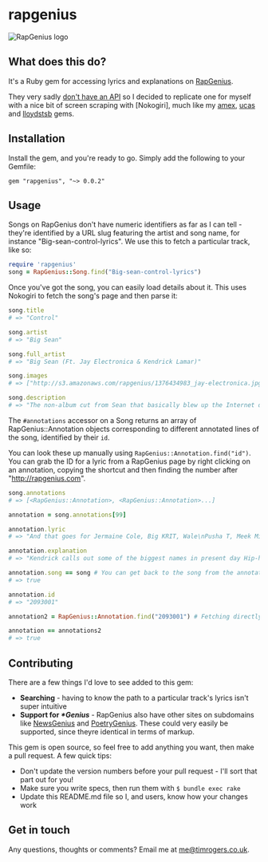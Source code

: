 # rapgenius

![RapGenius logo](http://f.cl.ly/items/303W0c1i2r100j2u3Y0y/Screen%20Shot%202013-08-17%20at%2016.01.19.png)

## What does this do?

It's a Ruby gem for accessing lyrics and explanations on
[RapGenius](http://rapgenius.com). 

They very sadly [don't have an API](https://twitter.com/RapGenius/status/245057326321655808) so I decided to replicate one for myself
with a nice bit of screen scraping with [Nokogiri], much like my [amex](https://github.com/timrogers/amex), [ucas](https://github.com/timrogers/ucas) and [lloydstsb](https://github.com/timrogers/lloydstsb) gems.

## Installation

Install the gem, and you're ready to go. Simply add the following to your
Gemfile:

`gem "rapgenius", "~> 0.0.2"`

## Usage

Songs on RapGenius don't have numeric identifiers as far as I can tell - they're identified by a URL slug featuring the artist and song name, for instance "Big-sean-control-lyrics". We use this to fetch a particular track, like so:

```ruby
require 'rapgenius'
song = RapGenius::Song.find("Big-sean-control-lyrics")
```

Once you've got the song, you can easily load details about it. This uses
Nokogiri to fetch the song's page and then parse it:

```ruby
song.title
# => "Control"

song.artist
# => "Big Sean"

song.full_artist
# => "Big Sean (Ft. Jay Electronica & Kendrick Lamar)"

song.images
# => ["http://s3.amazonaws.com/rapgenius/1376434983_jay-electronica.jpg", "http://s3.amazonaws.com/rapgenius/1375029260_Big%20Sean.png", "http://s3.amazonaws.com/rapgenius/Kendrick-Lamar-1024x680.jpg"]

song.description
# => "The non-album cut from Sean that basically blew up the Internet due to a world-beating verse by Kendrick Lamar...
```

The `#annotations` accessor on a Song returns an array of RapGenius::Annotation
objects corresponding to different annotated lines of the song, identified by
their `id`.

You can look these up manually using `RapGenius::Annotation.find("id")`. You
can grab the ID for a lyric from a RapGenius page by right clicking on an annotation, copying the shortcut and then finding the number after "http://rapgenius.com".

```ruby
song.annotations
# => [<RapGenius::Annotation>, <RapGenius::Annotation>...]

annotation = song.annotations[99]

annotation.lyric
# => "And that goes for Jermaine Cole, Big KRIT, Wale\nPusha T, Meek Millz, A$AP Rocky, Drake\nBig Sean, Jay Electron', Tyler, Mac Miller"

annotation.explanation
# => "Kendrick calls out some of the biggest names in present day Hip-hop...""

annotation.song == song # You can get back to the song from the annotation...
# => true

annotation.id
# => "2093001"

annotation2 = RapGenius::Annotation.find("2093001") # Fetching directly...

annotation == annotations2
# => true
```

## Contributing

There are a few things I'd love to see added to this gem:

* __Searching__ - having to know the path to a particular track's lyrics isn't super intuitive
* __Support for *\*Genius*__ - RapGenius also have other sites on subdomains like [NewsGenius](http://news.rapgenius.com) and [PoetryGenius](http://poetry.rapgenius.com). These could very easily be supported, since theyre identical in terms of markup.

This gem is open source, so feel free to add anything you want, then make a pull request. A few quick tips:

* Don't update the version numbers before your pull request - I'll sort that part out for you!
* Make sure you write specs, then run them with `$ bundle exec rake`
* Update this README.md file so I, and users, know how your changes work

## Get in touch

Any questions, thoughts or comments? Email me at <me@timrogers.co.uk>.